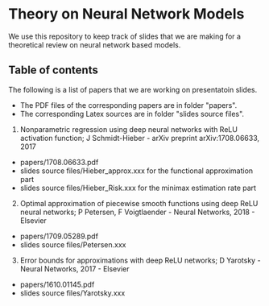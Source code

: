 # Theory on Neural Network Models

We use this repository to keep track of slides that we are making for a theoretical review on neural network based models. 

## Table of contents

The following is a list of papers that we are working on presentatoin slides. 

  * The PDF files of the corresponding papers are in folder "papers". 
  * The corresponding Latex sources are in folder "slides source files". 

1. Nonparametric regression using deep neural networks with ReLU activation function; J Schmidt-Hieber - arXiv preprint arXiv:1708.06633, 2017 

  * papers/1708.06633.pdf 
  * slides source files/Hieber_approx.xxx for the functional approximation part
  * slides source files/Hieber_Risk.xxx for the minimax estimation rate part 

2. Optimal approximation of piecewise smooth functions using deep ReLU neural networks; P Petersen, F Voigtlaender - Neural Networks, 2018 - Elsevier

  * papers/1709.05289.pdf
  * slides source files/Petersen.xxx

3. Error bounds for approximations with deep ReLU networks; D Yarotsky - Neural Networks, 2017 - Elsevier

  * papers/1610.01145.pdf
  * slides source files/Yarotsky.xxx

